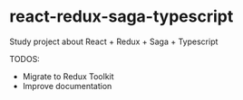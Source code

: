# react-redux-saga-typescript
Study project about React + Redux + Saga + Typescript

TODOS:
- Migrate to Redux Toolkit
- Improve documentation
